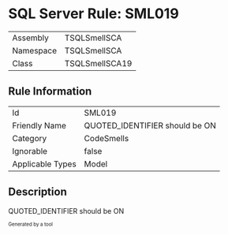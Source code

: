 ﻿# SQL Server Rule: SML019
  
|    |    |
|----|----|
| Assembly | TSQLSmellSCA |
| Namespace | TSQLSmellSCA |
| Class | TSQLSmellSCA19 |
  
## Rule Information
  
|    |    |
|----|----|
| Id | SML019 |
| Friendly Name | QUOTED_IDENTIFIER should be ON |
| Category | CodeSmells |
| Ignorable | false |
| Applicable Types | Model  |
  
## Description
  
QUOTED_IDENTIFIER should be ON
  
<sub><sup>Generated by a tool</sup></sub>
